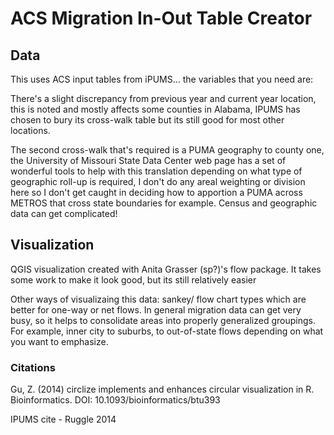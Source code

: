 # ACS Migration In-Out Table Creator

## Data

This uses ACS input tables from iPUMS... the variables that you need are:

There's a slight discrepancy from previous year and current year location, this 
is noted and mostly affects some counties in Alabama, IPUMS has chosen to bury 
its cross-walk table but its still good for most other locations. 

The second cross-walk that's required is a PUMA geography to county one, the 
University of Missouri State Data Center web page has a set of wonderful tools
to help with this translation depending on what type of geographic roll-up is
required, I don't do any areal weighting or division here so I don't get caught
in deciding how to apportion a PUMA across METROS that cross  state boundaries
for example. Census and geographic data can get complicated!


## Visualization



QGIS visualization created with Anita Grasser (sp?)'s flow package. It takes some work to make it look good, but its still relatively easier


Other ways of visualizaing this data: sankey/ flow chart types which are better
for one-way or net flows. In general migration data can get very busy, so it
helps to consolidate areas into properly generalized groupings. For example,
inner city to suburbs, to out-of-state flows depending on what you want to
emphasize.

### Citations

Gu, Z. (2014) circlize implements and enhances circular visualization in R. Bioinformatics. DOI: 10.1093/bioinformatics/btu393

IPUMS cite - Ruggle 2014
